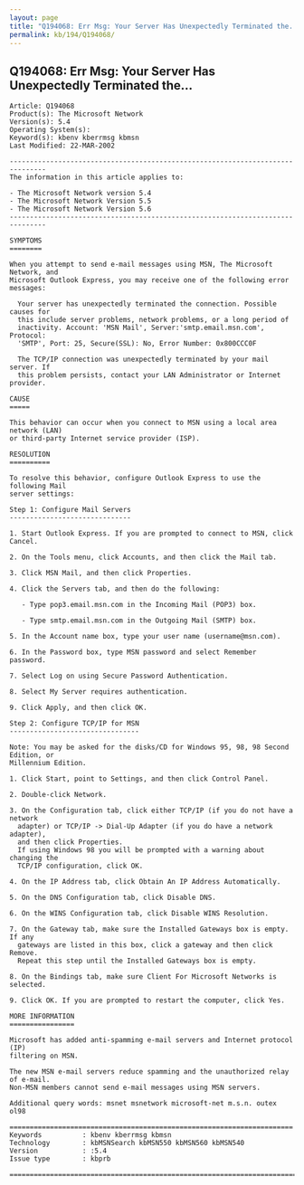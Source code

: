 ```yaml
---
layout: page
title: "Q194068: Err Msg: Your Server Has Unexpectedly Terminated the..."
permalink: kb/194/Q194068/
---
```


## Q194068: Err Msg: Your Server Has Unexpectedly Terminated the...

	Article: Q194068
	Product(s): The Microsoft Network
	Version(s): 5.4
	Operating System(s): 
	Keyword(s): kbenv kberrmsg kbmsn
	Last Modified: 22-MAR-2002
	
	-------------------------------------------------------------------------------
	The information in this article applies to:
	
	- The Microsoft Network version 5.4 
	- The Microsoft Network Version 5.5 
	- The Microsoft Network Version 5.6 
	-------------------------------------------------------------------------------
	
	SYMPTOMS
	========
	
	When you attempt to send e-mail messages using MSN, The Microsoft Network, and
	Microsoft Outlook Express, you may receive one of the following error messages:
	
	  Your server has unexpectedly terminated the connection. Possible causes for
	  this include server problems, network problems, or a long period of
	  inactivity. Account: 'MSN Mail', Server:'smtp.email.msn.com', Protocol:
	  'SMTP', Port: 25, Secure(SSL): No, Error Number: 0x800CCC0F
	
	  The TCP/IP connection was unexpectedly terminated by your mail server. If
	  this problem persists, contact your LAN Administrator or Internet provider.
	
	CAUSE
	=====
	
	This behavior can occur when you connect to MSN using a local area network (LAN)
	or third-party Internet service provider (ISP).
	
	RESOLUTION
	==========
	
	To resolve this behavior, configure Outlook Express to use the following Mail
	server settings:
	
	Step 1: Configure Mail Servers
	------------------------------
	
	1. Start Outlook Express. If you are prompted to connect to MSN, click Cancel.
	
	2. On the Tools menu, click Accounts, and then click the Mail tab.
	
	3. Click MSN Mail, and then click Properties.
	
	4. Click the Servers tab, and then do the following:
	
	   - Type pop3.email.msn.com in the Incoming Mail (POP3) box.
	
	   - Type smtp.email.msn.com in the Outgoing Mail (SMTP) box.
	
	5. In the Account name box, type your user name (username@msn.com).
	
	6. In the Password box, type MSN password and select Remember password.
	
	7. Select Log on using Secure Password Authentication.
	
	8. Select My Server requires authentication.
	
	9. Click Apply, and then click OK.
	
	Step 2: Configure TCP/IP for MSN
	--------------------------------
	
	Note: You may be asked for the disks/CD for Windows 95, 98, 98 Second Edition, or
	Millennium Edition.
	
	1. Click Start, point to Settings, and then click Control Panel.
	
	2. Double-click Network.
	
	3. On the Configuration tab, click either TCP/IP (if you do not have a network
	  adapter) or TCP/IP -> Dial-Up Adapter (if you do have a network adapter),
	  and then click Properties.
	  If using Windows 98 you will be prompted with a warning about changing the
	  TCP/IP configuration, click OK.
	
	4. On the IP Address tab, click Obtain An IP Address Automatically.
	
	5. On the DNS Configuration tab, click Disable DNS.
	
	6. On the WINS Configuration tab, click Disable WINS Resolution.
	
	7. On the Gateway tab, make sure the Installed Gateways box is empty. If any
	  gateways are listed in this box, click a gateway and then click Remove.
	  Repeat this step until the Installed Gateways box is empty.
	
	8. On the Bindings tab, make sure Client For Microsoft Networks is selected.
	
	9. Click OK. If you are prompted to restart the computer, click Yes.
	
	MORE INFORMATION
	================
	
	Microsoft has added anti-spamming e-mail servers and Internet protocol (IP)
	filtering on MSN.
	
	The new MSN e-mail servers reduce spamming and the unauthorized relay of e-mail.
	Non-MSN members cannot send e-mail messages using MSN servers.
	
	Additional query words: msnet msnetwork microsoft-net m.s.n. outex ol98
	
	======================================================================
	Keywords          : kbenv kberrmsg kbmsn 
	Technology        : kbMSNSearch kbMSN550 kbMSN560 kbMSN540
	Version           : :5.4
	Issue type        : kbprb
	
	=============================================================================
	
